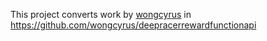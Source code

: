 This project converts work by [wongcyrus](https://github.com/wongcyrus) in https://github.com/wongcyrus/deepracerrewardfunctionapi